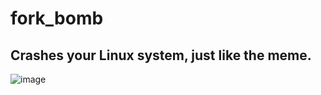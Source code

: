 # fork_bomb 
## Crashes your Linux system, just like the meme.
![image](https://github.com/user-attachments/assets/dd22fee7-4477-46ff-9479-6b80f9b4efc0)
